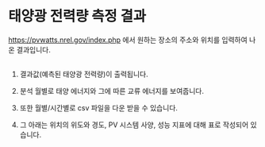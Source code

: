 # 태양광 전력량 측정 결과
https://pvwatts.nrel.gov/index.php 에서 원하는 장소의 주소와 위치를 입력하여 나온 결과입니다.

##
1. 결과값(예측된 태양광 전력량)이 출력됩니다.

2. 분석 월별로 태양 에너지와 그에 따른 교류 에너지를 보여줍니다.

3. 또한 월별/시간별로 csv 파일을 다운 받을 수 있습니다.
   
4. 그 아래는 위치의 위도와 경도, PV 시스템 사양, 성능 지표에 대해 표로 작성되어 있습니다.
